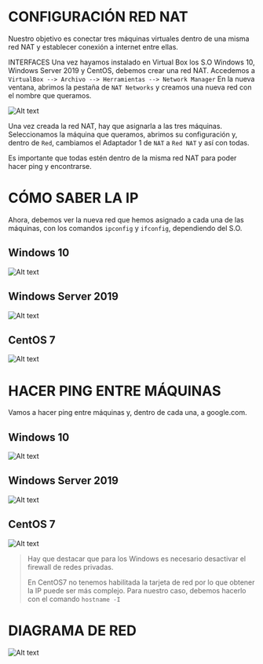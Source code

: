 # CONFIGURACIÓN RED NAT
Nuestro objetivo es conectar tres máquinas virtuales dentro de una misma red NAT y establecer conexión a internet entre ellas.

INTERFACES
Una vez hayamos instalado en Virtual Box los S.O Windows 10, Windows Server 2019 y CentOS, debemos crear una red NAT.
Accedemos a `VirtualBox --> Archivo --> Herramientas --> Network Manager`
En la nueva ventana, abrimos la pestaña de `NAT Networks` y creamos una nueva red con el nombre que queramos.

![Alt text](./img/rednat1.PNG)

Una vez creada la red NAT,  hay que asignarla a las tres máquinas.
Seleccionamos la máquina que queramos, abrimos su configuración y, dentro de `Red`, cambiamos el Adaptador 1 de `NAT` a `Red NAT` y así con todas.

Es importante que todas estén dentro de la misma red NAT para poder hacer ping y encontrarse.



# CÓMO SABER LA IP

Ahora, debemos ver la nueva red que hemos asignado a cada una de las máquinas, con los comandos `ipconfig` y `ifconfig`, dependiendo del S.O.

## Windows 10

![Alt text](./img/rednat2.PNG)


## Windows Server 2019

![Alt text](./img/rednat3.PNG)


## CentOS 7

![Alt text](./img/rednat4.PNG)

# HACER PING ENTRE MÁQUINAS

Vamos a hacer ping entre máquinas y, dentro de cada una, a google.com.

## Windows 10

![Alt text](./img/rednat5.PNG)


## Windows Server 2019

![Alt text](./img/rednat6.PNG)

## CentOS 7

![Alt text](./img/rednat7.PNG)


> Hay que destacar que para los Windows es necesario desactivar el firewall de redes privadas.
> 
> En CentOS7 no tenemos habilitada la tarjeta de red por lo que obtener la IP puede ser más complejo. Para nuestro caso, debemos hacerlo con el comando `hostname -I`

# DIAGRAMA DE RED

![Alt text](./img/rednat8.PNG)
